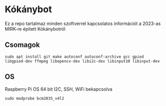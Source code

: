 # Kókánybot

Ez a repo tartalmaz minden szoftverrel kapcsolatos információt a 2023-as MIRK-re épített Kókánybotról

## Csomagok
```
sudo apt install git make autoconf autoconf-archive gcc gpiod libgpiod-dev ffmpeg libopencv-dev libi2c-dev libinput10 libinput-dev
```

## OS

Raspberry Pi OS 64 bit
I2C, SSH, WiFi bekapcsolva

```
sudo modprobe bcm2835_v4l2
```
